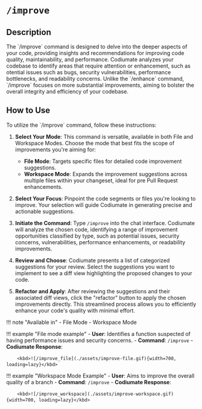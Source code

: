 # `/improve`

<h2>Description</h2>
The `/improve` command is designed to delve into the deeper aspects of your code, providing insights and recommendations for improving code quality, maintainability, and performance. Codiumate analyzes your codebase to identify areas that require attention or enhancement, such as otential issues such as bugs, security vulnerabilities, performance bottlenecks, and readability concerns. Unlike the `/enhance` command, `/improve` focuses on more substantial improvements, aiming to bolster the overall integrity and efficiency of your codebase.

<h2>How to Use</h2>
To utilize the `/improve` command, follow these instructions:

1. **Select Your Mode**: This command is versatile, available in both File and Workspace Modes. Choose the mode that best fits the scope of improvements you're aiming for:
    - **File Mode**: Targets specific files for detailed code improvement suggestions.
    - **Workspace Mode**: Expands the improvement suggestions across multiple files within your changeset, ideal for pre Pull Request enhancements.

2. **Select Your Focus**: Pinpoint the code segments or files you're looking to improve. Your selection will guide Codiumate in generating precise and actionable suggestions.

3. **Initiate the Command**: Type `/improve` into the chat interface. Codiumate will analyze the chosen code, identifying a range of improvement opportunities classified by type, such as potential issues, security concerns, vulnerabilities, performance enhancements, or readability improvements.

4. **Review and Choose**: Codiumate presents a list of categorized suggestions for your review. Select the suggestions you want to implement to see a diff view highlighting the proposed changes to your code.

5. **Refactor and Apply**: After reviewing the suggestions and their associated diff views, click the "refactor" button to apply the chosen improvements directly. This streamlined process allows you to efficiently enhance your code's quality with minimal effort.

!!! note "Available in"
    - File Mode
    - Workspace Mode

!!! example "File mode example"
    - **User**: Identifies a function suspected of having performance issues and security concerns.
    - **Command**: `/improve`
    - **Codiumate Response**:

        <kbd>![/improve_file](./assets/improve-file.gif){width=700, loading=lazy}</kbd>
    

!!! example "Workspace Mode Example"
    - **User**: Aims to improve the overall quality of a branch
    - **Command**: `/improve`
    - **Codiumate Response**: 

        <kbd>![/improve_workspace](./assets/improve-workspace.gif){width=700, loading=lazy}</kbd>